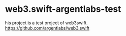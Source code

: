 # web3.swift-argentlabs-test

his project is a test project of web3swift. https://github.com/argentlabs/web3.swift
